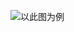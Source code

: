 
![以此图为例](https://78.media.tumblr.com/6659ac55d031cdadf33b788977354a3c/tumblr_pfljnmZPVH1vdexuso1_1280.png)
